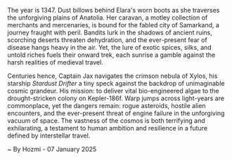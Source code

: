 
The year is 1347.  Dust billows behind Elara's worn boots as she traverses the unforgiving plains of Anatolia.  Her caravan, a motley collection of merchants and mercenaries, is bound for the fabled city of Samarkand, a journey fraught with peril.  Bandits lurk in the shadows of ancient ruins, scorching deserts threaten dehydration, and the ever-present fear of disease hangs heavy in the air.  Yet, the lure of exotic spices, silks, and untold riches fuels their onward trek, each sunrise a gamble against the harsh realities of medieval travel.

Centuries hence, Captain Jax navigates the crimson nebula of Xylos, his starship *Stardust Drifter* a tiny speck against the backdrop of unimaginable cosmic grandeur.  His mission: to deliver vital bio-engineered algae to the drought-stricken colony on Kepler-186f.  Warp jumps across light-years are commonplace, yet the dangers remain: rogue asteroids, hostile alien encounters, and the ever-present threat of engine failure in the unforgiving vacuum of space.  The vastness of the cosmos is both terrifying and exhilarating, a testament to human ambition and resilience in a future defined by interstellar travel.

~ By Hozmi - 07 January 2025
